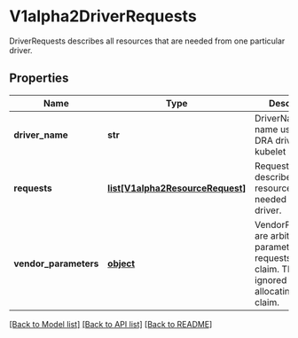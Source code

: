 # V1alpha2DriverRequests

DriverRequests describes all resources that are needed from one particular driver.
## Properties
Name | Type | Description | Notes
------------ | ------------- | ------------- | -------------
**driver_name** | **str** | DriverName is the name used by the DRA driver kubelet plugin. | [optional] 
**requests** | [**list[V1alpha2ResourceRequest]**](V1alpha2ResourceRequest.md) | Requests describes all resources that are needed from the driver. | [optional] 
**vendor_parameters** | [**object**](.md) | VendorParameters are arbitrary setup parameters for all requests of the claim. They are ignored while allocating the claim. | [optional] 

[[Back to Model list]](../README.md#documentation-for-models) [[Back to API list]](../README.md#documentation-for-api-endpoints) [[Back to README]](../README.md)


